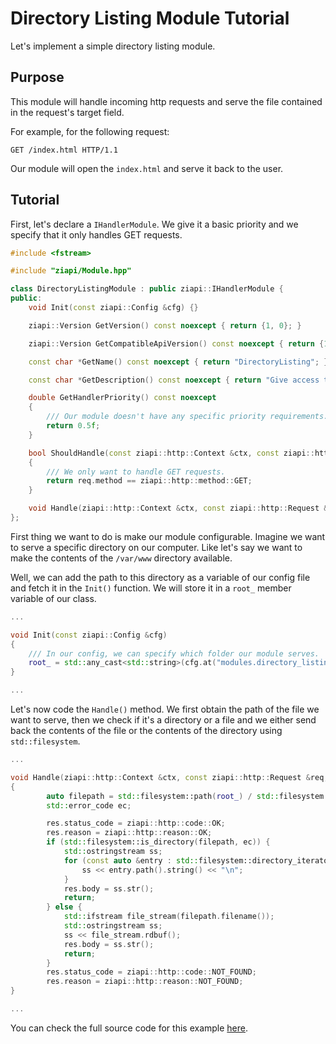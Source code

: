 # Directory Listing Module Tutorial

Let's implement a simple directory listing module.

## Purpose

This module will handle incoming http requests and serve the file contained in the request's target field.

For example, for the following request:
```
GET /index.html HTTP/1.1
```

Our module will open the `index.html` and serve it back to the user.

## Tutorial

First, let's declare a `IHandlerModule`. We give it a basic priority and we specify that it only handles GET requests.

```c++
#include <fstream>

#include "ziapi/Module.hpp"

class DirectoryListingModule : public ziapi::IHandlerModule {
public:
    void Init(const ziapi::Config &cfg) {}

    ziapi::Version GetVersion() const noexcept { return {1, 0}; }

    ziapi::Version GetCompatibleApiVersion() const noexcept { return {1, 0}; }

    const char *GetName() const noexcept { return "DirectoryListing"; }

    const char *GetDescription() const noexcept { return "Give access to a filesystem over HTTP"; }

    double GetHandlerPriority() const noexcept
    {
        /// Our module doesn't have any specific priority requirements.
        return 0.5f;
    }

    bool ShouldHandle(const ziapi::http::Context &ctx, const ziapi::http::Request &req) const
    {
        /// We only want to handle GET requests.
        return req.method == ziapi::http::method::GET;
    }

    void Handle(ziapi::http::Context &ctx, const ziapi::http::Request &req, ziapi::http::Response &res) {}
};
```

First thing we want to do is make our module configurable. Imagine we want to serve a specific directory on our computer. Like let's say we want to make the contents of the `/var/www` directory available.

Well, we can add the path to this directory as a variable of our config file and fetch it in the `Init()` function. We will store it in a `root_` member variable of our class.

```c++
...

void Init(const ziapi::Config &cfg)
{
    /// In our config, we can specify which folder our module serves.
    root_ = std::any_cast<std::string>(cfg.at("modules.directory_listing.path"));
}

...
```

Let's now code the `Handle()` method. We first obtain the path of the file we want to serve, then we check if it's a directory or a file and we either send back the contents of the file or the contents of the directory using `std::filesystem`.

```c++
...

void Handle(ziapi::http::Context &ctx, const ziapi::http::Request &req, ziapi::http::Response &res)
{
        auto filepath = std::filesystem::path(root_) / std::filesystem::path(req.target);
        std::error_code ec;

        res.status_code = ziapi::http::code::OK;
        res.reason = ziapi::http::reason::OK;
        if (std::filesystem::is_directory(filepath, ec)) {
            std::ostringstream ss;
            for (const auto &entry : std::filesystem::directory_iterator(filepath)) {
                ss << entry.path().string() << "\n";
            }
            res.body = ss.str();
            return;
        } else {
            std::ifstream file_stream(filepath.filename());
            std::ostringstream ss;
            ss << file_stream.rdbuf();
            res.body = ss.str();
            return;
        }
        res.status_code = ziapi::http::code::NOT_FOUND;
        res.reason = ziapi::http::reason::NOT_FOUND;
}

...
```

You can check the full source code for this example [here](/examples/modules/directory-listing/DirectoryListingModule.hpp).
